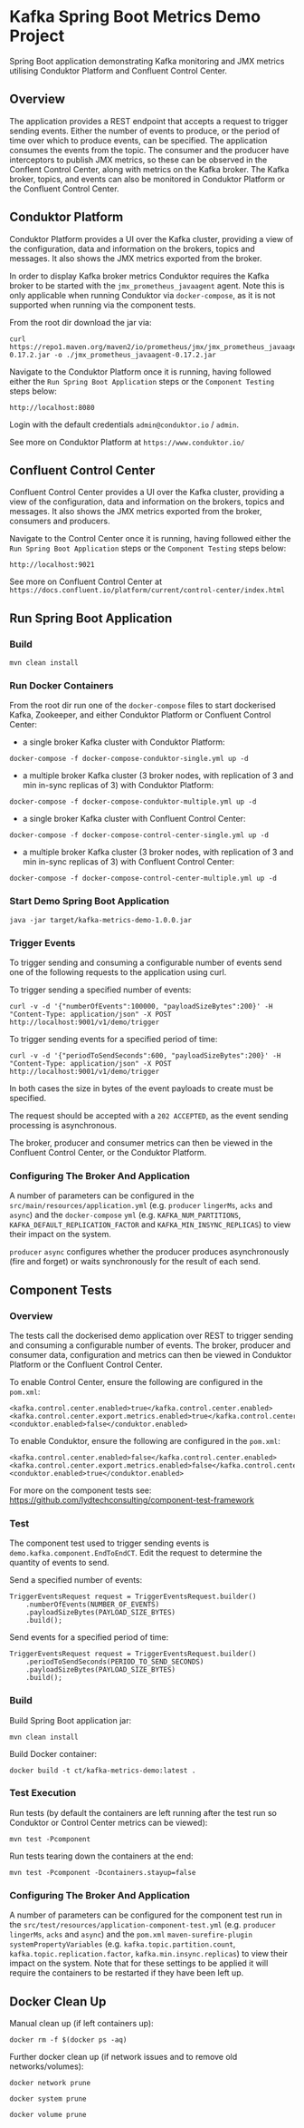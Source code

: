 # Kafka Spring Boot Metrics Demo Project

Spring Boot application demonstrating Kafka monitoring and JMX metrics utilising Conduktor Platform and Confluent Control Center.

## Overview

The application provides a REST endpoint that accepts a request to trigger sending events.  Either the number of events to produce, or the period of time over which to produce events, can be specified.  The application consumes the events from the topic.  The consumer and the producer have interceptors to publish JMX metrics, so these can be observed in the Conflent Control Center, along with metrics on the Kafka broker. The Kafka broker, topics, and events can also be monitored in Conduktor Platform or the Confluent Control Center. 

## Conduktor Platform

Conduktor Platform provides a UI over the Kafka cluster, providing a view of the configuration, data and information on the brokers, topics and messages.  It also shows the JMX metrics exported from the broker.

In order to display Kafka broker metrics Conduktor requires the Kafka broker to be started with the `jmx_prometheus_javaagent` agent.  Note this is only applicable when running Conduktor via `docker-compose`, as it is not supported when running via the component tests.

From the root dir download the jar via:
```
curl https://repo1.maven.org/maven2/io/prometheus/jmx/jmx_prometheus_javaagent/0.17.2/jmx_prometheus_javaagent-0.17.2.jar -o ./jmx_prometheus_javaagent-0.17.2.jar
```

Navigate to the Conduktor Platform once it is running, having followed either the `Run Spring Boot Application` steps or the `Component Testing` steps below:
```
http://localhost:8080
```

Login with the default credentials `admin@conduktor.io` / `admin`.

See more on Conduktor Platform at `https://www.conduktor.io/`

## Confluent Control Center

Confluent Control Center provides a UI over the Kafka cluster, providing a view of the configuration, data and information on the brokers, topics and messages.  It also shows the JMX metrics exported from the broker, consumers and producers.

Navigate to the Control Center once it is running, having followed either the `Run Spring Boot Application` steps or the `Component Testing` steps below:
```
http://localhost:9021
```

See more on Confluent Control Center at `https://docs.confluent.io/platform/current/control-center/index.html`

## Run Spring Boot Application

### Build
```
mvn clean install
```

### Run Docker Containers

From the root dir run one of the `docker-compose` files to start dockerised Kafka, Zookeeper, and either Conduktor Platform or Confluent Control Center:

- a single broker Kafka cluster with Conduktor Platform:
```
docker-compose -f docker-compose-conduktor-single.yml up -d
```

- a multiple broker Kafka cluster (3 broker nodes, with replication of 3 and min in-sync replicas of 3) with Conduktor Platform:
```
docker-compose -f docker-compose-conduktor-multiple.yml up -d
```

- a single broker Kafka cluster with Confluent Control Center:
```
docker-compose -f docker-compose-control-center-single.yml up -d
```

- a multiple broker Kafka cluster (3 broker nodes, with replication of 3 and min in-sync replicas of 3) with Confluent Control Center:
```
docker-compose -f docker-compose-control-center-multiple.yml up -d
```

### Start Demo Spring Boot Application
```
java -jar target/kafka-metrics-demo-1.0.0.jar
```

### Trigger Events

To trigger sending and consuming a configurable number of events send one of the following requests to the application using curl.

To trigger sending a specified number of events:
```
curl -v -d '{"numberOfEvents":100000, "payloadSizeBytes":200}' -H "Content-Type: application/json" -X POST http://localhost:9001/v1/demo/trigger
```

To trigger sending events for a specified period of time:
```
curl -v -d '{"periodToSendSeconds":600, "payloadSizeBytes":200}' -H "Content-Type: application/json" -X POST http://localhost:9001/v1/demo/trigger
```

In both cases the size in bytes of the event payloads to create must be specified.

The request should be accepted with a `202 ACCEPTED`, as the event sending processing is asynchronous. 

The broker, producer and consumer metrics can then be viewed in the Confluent Control Center, or the Conduktor Platform.

### Configuring The Broker And Application

A number of parameters can be configured in the `src/main/resources/application.yml` (e.g. `producer` `lingerMs`, `acks` and `async`) and the `docker-compose` `yml` (e.g. `KAFKA_NUM_PARTITIONS`, `KAFKA_DEFAULT_REPLICATION_FACTOR` and `KAFKA_MIN_INSYNC_REPLICAS`) to view their impact on the system.

`producer` `async` configures whether the producer produces asynchronously (fire and forget) or waits synchronously for the result of each send.

## Component Tests

### Overview

The tests call the dockerised demo application over REST to trigger sending and consuming a configurable number of events.  The broker, producer and consumer data, configuration and metrics can then be viewed in Conduktor Platform or the Confluent Control Center. 

To enable Control Center, ensure the following are configured in the `pom.xml`:

```
<kafka.control.center.enabled>true</kafka.control.center.enabled>
<kafka.control.center.export.metrics.enabled>true</kafka.control.center.export.metrics.enabled>
<conduktor.enabled>false</conduktor.enabled>
```

To enable Conduktor, ensure the following are configured in the `pom.xml`:

```
<kafka.control.center.enabled>false</kafka.control.center.enabled>
<kafka.control.center.export.metrics.enabled>false</kafka.control.center.export.metrics.enabled>
<conduktor.enabled>true</conduktor.enabled>
```

For more on the component tests see: https://github.com/lydtechconsulting/component-test-framework

### Test

The component test used to trigger sending events is `demo.kafka.component.EndToEndCT`.  Edit the request to determine the quantity of events to send.

Send a specified number of events: 
```
TriggerEventsRequest request = TriggerEventsRequest.builder()
    .numberOfEvents(NUMBER_OF_EVENTS)
    .payloadSizeBytes(PAYLOAD_SIZE_BYTES)
    .build();
```

Send events for a specified period of time:
```
TriggerEventsRequest request = TriggerEventsRequest.builder()
    .periodToSendSeconds(PERIOD_TO_SEND_SECONDS)
    .payloadSizeBytes(PAYLOAD_SIZE_BYTES)
    .build();
```

### Build

Build Spring Boot application jar:
```
mvn clean install
```

Build Docker container:
```
docker build -t ct/kafka-metrics-demo:latest .
```

### Test Execution

Run tests (by default the containers are left running after the test run so Conduktor or Control Center metrics can be viewed):
```
mvn test -Pcomponent
```

Run tests tearing down the containers at the end:
```
mvn test -Pcomponent -Dcontainers.stayup=false
```

### Configuring The Broker And Application

A number of parameters can be configured for the component test run in the `src/test/resources/application-component-test.yml` (e.g. `producer` `lingerMs`, `acks` and `async`) and the `pom.xml` `maven-surefire-plugin` `systemPropertyVariables` (e.g. `kafka.topic.partition.count`, `kafka.topic.replication.factor`, `kafka.min.insync.replicas`) to view their impact on the system.  Note that for these settings to be applied it will require the containers to be restarted if they have been left up.

## Docker Clean Up

Manual clean up (if left containers up):
```
docker rm -f $(docker ps -aq)
```

Further docker clean up (if network issues and to remove old networks/volumes):
```
docker network prune

docker system prune

docker volume prune
```
